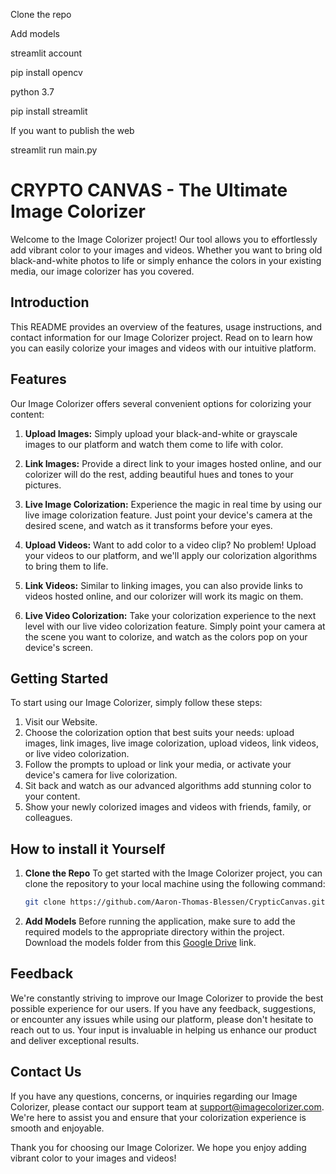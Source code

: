Clone the repo 

Add models 

streamlit account

pip install opencv

python 3.7

pip install streamlit

If you want to publish the web

streamlit run main.py



# CRYPTO CANVAS - The Ultimate Image Colorizer

Welcome to the Image Colorizer project! Our tool allows you to effortlessly add vibrant color to your images and videos. Whether you want to bring old black-and-white photos to life or simply enhance the colors in your existing media, our image colorizer has you covered.

## Introduction

This README provides an overview of the features, usage instructions, and contact information for our Image Colorizer project. Read on to learn how you can easily colorize your images and videos with our intuitive platform.

## Features

Our Image Colorizer offers several convenient options for colorizing your content:

1. **Upload Images:** Simply upload your black-and-white or grayscale images to our platform and watch them come to life with color.

2. **Link Images:** Provide a direct link to your images hosted online, and our colorizer will do the rest, adding beautiful hues and tones to your pictures.

3. **Live Image Colorization:** Experience the magic in real time by using our live image colorization feature. Just point your device's camera at the desired scene, and watch as it transforms before your eyes.

4. **Upload Videos:** Want to add color to a video clip? No problem! Upload your videos to our platform, and we'll apply our colorization algorithms to bring them to life.

5. **Link Videos:** Similar to linking images, you can also provide links to videos hosted online, and our colorizer will work its magic on them.

6. **Live Video Colorization:** Take your colorization experience to the next level with our live video colorization feature. Simply point your camera at the scene you want to colorize, and watch as the colors pop on your device's screen.

## Getting Started

To start using our Image Colorizer, simply follow these steps:

1. Visit our Website.
2. Choose the colorization option that best suits your needs: upload images, link images, live image colorization, upload videos, link videos, or live video colorization.
3. Follow the prompts to upload or link your media, or activate your device's camera for live colorization.
4. Sit back and watch as our advanced algorithms add stunning color to your content.
5. Show your newly colorized images and videos with friends, family, or colleagues.

## How to install it Yourself

1. **Clone the Repo**
   To get started with the Image Colorizer project, you can clone the repository to your local machine using the following command:
   ```bash
   git clone https://github.com/Aaron-Thomas-Blessen/CrypticCanvas.git
   ```
2. **Add Models**
   Before running the application, make sure to add the required models to the appropriate directory within the project.
   Download the models folder from this [Google Drive](https://drive.google.com/drive/folders/1At7IHpzXidguQj9mPQuqkVodwsBZAn-e?usp=sharing) link.

## Feedback

We're constantly striving to improve our Image Colorizer to provide the best possible experience for our users. If you have any feedback, suggestions, or encounter any issues while using our platform, please don't hesitate to reach out to us. Your input is invaluable in helping us enhance our product and deliver exceptional results.

## Contact Us

If you have any questions, concerns, or inquiries regarding our Image Colorizer, please contact our support team at [support@imagecolorizer.com](mailto:support@imagecolorizer.com). We're here to assist you and ensure that your colorization experience is smooth and enjoyable.

Thank you for choosing our Image Colorizer. We hope you enjoy adding vibrant color to your images and videos!
